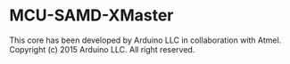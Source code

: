 # MCU-SAMD-XMaster

This core has been developed by Arduino LLC in collaboration with Atmel.
Copyright (c) 2015 Arduino LLC.  All right reserved.
